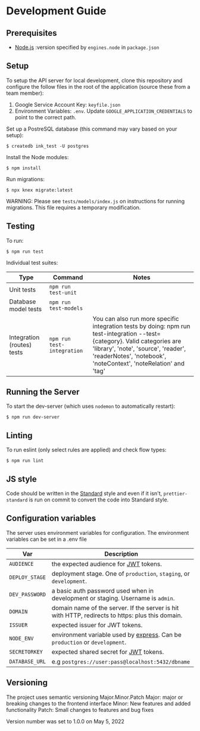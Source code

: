 # Development Guide

## Prerequisites

* [Node.js](https://nodejs.org/) :version specified by `engines.node` in `package.json`

## Setup

To setup the API server for local development, clone this repository and configure the follow
files in the root of the application (source these from a team member):

1. Google Service Account Key: `keyfile.json`
2. Environment Variables: `.env`. Update `GOOGLE_APPLICATION_CREDENTIALS` to point to the correct path.

Set up a PostreSQL database (this command may vary based on your setup):

    $ createdb ink_test -U postgres

Install the Node modules:

    $ npm install

Run migrations:

    $ npx knex migrate:latest

WARNING: Please see `tests/models/index.js` on instructions for running migrations. This file
requires a temporary modification.

## Testing

To run:

    $ npm run test

Individual test suites:

| Type                       | Command                    | Notes                                                                                                                                                                                                                                 |
| -------------------------- | -------------------------- | ------------------------------------------------------------------------------------------------------------------------------------------------------------------------------------------------------------------------------------- |
| Unit tests                 | `npm run test-unit`        |                                                                                                                                                                                                                                       |
| Database model tests       | `npm run test-models`      |                                                                                                                                                                                                                                       |
| Integration (routes) tests | `npm run test-integration` | You can also run more specific integration tests by doing: npm run test-integration --test={category}. Valid categories are 'library', 'note', 'source', 'reader', 'readerNotes', 'notebook', 'noteContext', 'noteRelation' and 'tag' |

## Running the Server

To start the dev-server (which uses `nodemon` to automatically restart):

    $ npm run dev-server

## Linting

To run eslint (only select rules are applied) and check flow types:

    $ npm run lint

## JS style

Code should be written in the [Standard]() style and even if it isn't, `prettier-standard` is run on
commit to convert the code into Standard style.

## Configuration variables

The server uses environment variables for configuration. The environment variables can be set in a
.env file

|      Var       |                                              Description                                              |
| -------------- | ----------------------------------------------------------------------------------------------------- |
| `AUDIENCE`     | the expected audience for [JWT](https://jwt.io) tokens.                                               |
| `DEPLOY_STAGE` | deployment stage. One of `production`, `staging`, or `development`.                                   |
| `DEV_PASSWORD` | a basic auth password used when in development or staging. Username is `admin`.                       |
| `DOMAIN`       | domain name of the server. If the server is hit with HTTP, redirects to https: plus this domain.      |
| `ISSUER`       | expected issuer for JWT tokens.                                                                       |
| `NODE_ENV`     | environment variable used by [express](https://expressjs.com/). Can be `production` or `development`. |
| `SECRETORKEY`  | expected shared secret for [JWT](https://jwt.io) tokens.                                              |
| `DATABASE_URL` | e.g `postgres://user:pass@localhost:5432/dbname`                                                      |

## Versioning

The project uses semantic versioning
Major.Minor.Patch
Major: major or breaking changes to the frontend interface
Minor: New features and added functionality
Patch: Small changes to features and bug fixes

Version number was set to 1.0.0 on May 5, 2022
